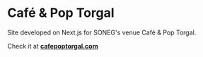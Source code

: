# Café & Pop Torgal

Site developed on Next.js for SONEG's venue Café & Pop Torgal.

Check it at **[cafepoptorgal.com](https://cafepoptorgal.com)**
